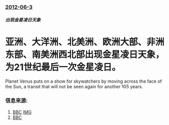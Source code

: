 ### [2012-06-3](/news/2012/06/3/index.md)

##### 出现金星凌日天象
#  亚洲、大洋洲、北美洲、欧洲大部、非洲东部、南美洲西北部出现金星凌日天象，为21世纪最后一次金星凌日。

Planet Venus puts on a show for skywatchers by moving across the face of the Sun, a transit that will not be seen again for another 105 years.


### 信息来源:

1. [BBC](http://www.bbc.co.uk/news/science-environment-17745366) [IMG](https://ichef.bbci.co.uk/news/1024/media/images/60714000/jpg/_60714991_60714828.jpg)
2. [BBC](http://www.bbc.co.uk/zhongwen/simp/science/2012/06/120606_venus_trek_across_sun.shtml)
